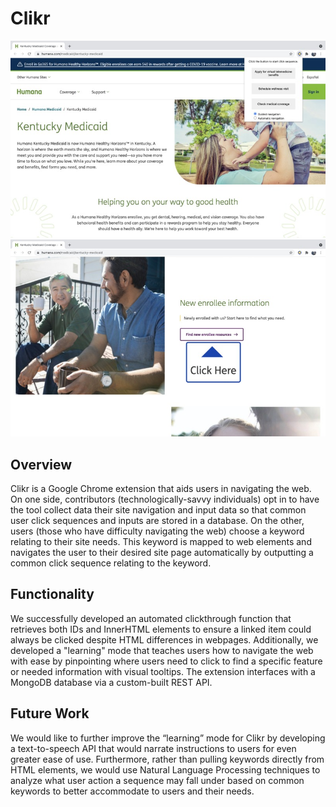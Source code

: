 # Clikr
![Guided Navigation](/images/guided_navigation.jpg)
![Tooltip](/images/tooltip.jpg)
## Overview
Clikr is a Google Chrome extension that aids users in navigating the web. On one side, contributors (technologically-savvy individuals) opt in to have the tool collect data their site navigation and input data so that common user click sequences and inputs are stored in a database. On the other, users (those who have difficulty navigating the web) choose a keyword relating to their site needs. This keyword is mapped to web elements and navigates the user to their desired site page automatically by outputting a common click sequence relating to the keyword.
## Functionality
We successfully developed an automated clickthrough function that retrieves both IDs and InnerHTML elements to ensure a linked item could always be clicked despite HTML differences in webpages. Additionally, we developed a "learning" mode that teaches users how to navigate the web with ease by pinpointing where users need to click to find a specific feature or needed information with visual tooltips. The extension interfaces with a MongoDB database via a custom-built REST API.
## Future Work
We would like to further improve the “learning” mode for Clikr by developing a text-to-speech API that would narrate instructions to users for even greater ease of use. Furthermore, rather than pulling keywords directly from HTML elements, we would use Natural Language Processing techniques to analyze what user action a sequence may fall under based on common keywords to better accommodate to users and their needs.